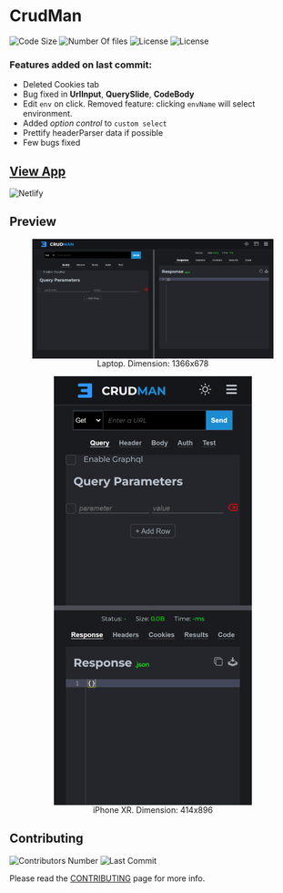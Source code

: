 # CrudMan

![Code Size](https://img.shields.io/github/languages/code-size/shu-vro/CrudMan)
![Number Of files](https://img.shields.io/github/directory-file-count/shu-vro/CrudMan)
![License](https://img.shields.io/github/v/release/shu-vro/CrudMan)
![License](https://img.shields.io/github/license/shu-vro/CrudMan)

### Features added on last commit:

-   Deleted Cookies tab
-   Bug fixed in **UrlInput**, **QuerySlide**, **CodeBody**
-   Edit `env` on click. Removed feature: clicking `envName` will select environment.
-   Added _option control_ to `custom select`
-   Prettify headerParser data if possible
-   Few bugs fixed

## [View App](https://crudman.netlify.app/)

![Netlify](https://img.shields.io/netlify/41f88d82-29b7-478b-80d4-a26cfd5d010a)

## Preview

<!-- ![Preview Laptop](/public/screenshots/laptop.png) -->
<figure>
<img src="public/screenshots/laptop.png" alt="Preview Mobile" style="margin: auto; display: block" />
<figcaption align="center">Laptop. Dimension: 1366x678</figcaption>
</figure>

<!-- ![Preview Mobile](/public/screenshots/mobile.png) -->
<figure>
<img src="public/screenshots/mobile.png" alt="Preview Mobile" style="margin: auto; display: block" />
<figcaption align="center">iPhone XR. Dimension: 414x896</figcaption>
</figure>

## Contributing

![Contributors Number](https://img.shields.io/github/contributors/shu-vro/CrudMan)
![Last Commit](https://img.shields.io/github/last-commit/shu-vro/CrudMan)

Please read the [CONTRIBUTING](./CONTRIBUTING.md) page for more info.
